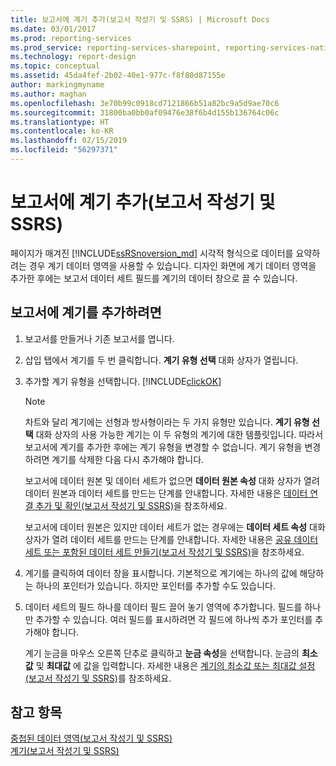 ```yaml
---
title: 보고서에 계기 추가(보고서 작성기 및 SSRS) | Microsoft Docs
ms.date: 03/01/2017
ms.prod: reporting-services
ms.prod_service: reporting-services-sharepoint, reporting-services-native
ms.technology: report-design
ms.topic: conceptual
ms.assetid: 45da4fef-2b02-40e1-977c-f8f80d87155e
author: markingmyname
ms.author: maghan
ms.openlocfilehash: 3e70b99c0918cd7121866b51a82bc9a5d9ae70c6
ms.sourcegitcommit: 31800ba0bb0af09476e38f6b4d155b136764c06c
ms.translationtype: HT
ms.contentlocale: ko-KR
ms.lasthandoff: 02/15/2019
ms.locfileid: "56297371"
---
```

# <a name="add-a-gauge-to-a-report-report-builder-and-ssrs"></a>보고서에 계기 추가(보고서 작성기 및 SSRS)
  페이지가 매겨진 [!INCLUDE[ssRSnoversion_md](../../includes/ssrsnoversion-md.md)] 시각적 형식으로 데이터를 요약하려는 경우 계기 데이터 영역을 사용할 수 있습니다. 디자인 화면에 계기 데이터 영역을 추가한 후에는 보고서 데이터 세트 필드를 계기의 데이터 창으로 끌 수 있습니다.  
  
## <a name="to-add-a-gauge-to-your-report"></a>보고서에 계기를 추가하려면  
  
1.  보고서를 만들거나 기존 보고서를 엽니다.  
  
2.  삽입 탭에서 계기를 두 번 클릭합니다. **계기 유형 선택** 대화 상자가 열립니다.  
  
3.  추가할 계기 유형을 선택합니다. [!INCLUDE[clickOK](../../includes/clickok-md.md)]  
  
    > [!NOTE]  
    >  차트와 달리 계기에는 선형과 방사형이라는 두 가지 유형만 있습니다. **계기 유형 선택** 대화 상자의 사용 가능한 계기는 이 두 유형의 계기에 대한 템플릿입니다. 따라서 보고서에 계기를 추가한 후에는 계기 유형을 변경할 수 없습니다. 계기 유형을 변경하려면 계기를 삭제한 다음 다시 추가해야 합니다.  
  
     보고서에 데이터 원본 및 데이터 세트가 없으면 **데이터 원본 속성** 대화 상자가 열려 데이터 원본과 데이터 세트를 만드는 단계를 안내합니다. 자세한 내용은 [데이터 연결 추가 및 확인&#40;보고서 작성기 및 SSRS&#41;](../../reporting-services/report-data/add-and-verify-a-data-connection-report-builder-and-ssrs.md)을 참조하세요.  
  
     보고서에 데이터 원본은 있지만 데이터 세트가 없는 경우에는 **데이터 세트 속성** 대화 상자가 열려 데이터 세트를 만드는 단계를 안내합니다. 자세한 내용은 [공유 데이터 세트 또는 포함된 데이터 세트 만들기&#40;보고서 작성기 및 SSRS&#41;](../../reporting-services/report-data/create-a-shared-dataset-or-embedded-dataset-report-builder-and-ssrs.md)을 참조하세요.  
  
4.  계기를 클릭하여 데이터 창을 표시합니다. 기본적으로 계기에는 하나의 값에 해당하는 하나의 포인터가 있습니다. 하지만 포인터를 추가할 수도 있습니다.  
  
5.  데이터 세트의 필드 하나를 데이터 필드 끌어 놓기 영역에 추가합니다. 필드를 하나만 추가할 수 있습니다. 여러 필드를 표시하려면 각 필드에 하나씩 추가 포인터를 추가해야 합니다.  
  
     계기 눈금을 마우스 오른쪽 단추로 클릭하고 **눈금 속성**을 선택합니다. 눈금의 **최소값** 및 **최대값** 에 값을 입력합니다. 자세한 내용은 [계기의 최소값 또는 최대값 설정&#40;보고서 작성기 및 SSRS&#41;](../../reporting-services/report-design/set-a-minimum-or-maximum-on-a-gauge-report-builder-and-ssrs.md)를 참조하세요.  
  
## <a name="see-also"></a>참고 항목  
 [중첩된 데이터 영역&#40;보고서 작성기 및 SSRS&#41;](../../reporting-services/report-design/nested-data-regions-report-builder-and-ssrs.md)   
 [계기&#40;보고서 작성기 및 SSRS&#41;](../../reporting-services/report-design/gauges-report-builder-and-ssrs.md)  
  
  

